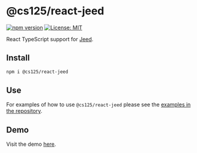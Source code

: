 # @cs125/react-jeed

[![npm version](https://badge.fury.io/js/%40cs125%2Freact-jeed.svg)](https://badge.fury.io/js/%40cs125%2Freact-jeed)
[![License: MIT](https://img.shields.io/badge/License-MIT-yellow.svg)](https://opensource.org/licenses/MIT)

React TypeScript support for [Jeed](https://github.com/cs125-illinois/jeed).

## Install

```bash
npm i @cs125/react-jeed
```

## Use

For examples of how to use `@cs125/react-jeed` please see the [examples in the repository](https://github.com/cs125-illinois/jeed/tree/master/react/example).

## Demo

Visit the demo [here](https://cs125-illinois.github.io/jeed/).

